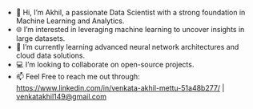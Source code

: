 - 👋 Hi, I’m Akhil, a passionate Data Scientist with a strong foundation in Machine Learning and Analytics.
- 🌐 I’m interested in leveraging machine learning to uncover insights in large datasets.
- 🚀 I’m currently learning advanced neural network architectures and cloud data solutions.
- 💻 I’m looking to collaborate on open-source projects.
- 📫 Feel Free to reach me out through: https://www.linkedin.com/in/venkata-akhil-mettu-51a48b277/ | venkatakhil149@gmail.com

<!---
AKHIL-149/AKHIL-149 is a ✨ special ✨ repository because its `README.md` (this file) appears on your GitHub profile.
You can click the Preview link to take a look at your changes.
--->
